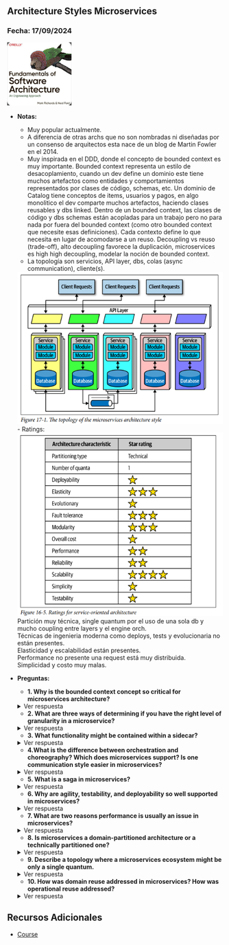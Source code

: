## Architecture Styles Microservices

### Fecha: 17/09/2024

<img src="images/sa.jpg" alt="Gráfico de Introducción" width="150">

- **Notas:**
  - Muy popular actualmente.
  - A diferencia de otras archs que no son nombradas ni diseñadas por un consenso de arquitectos esta nace de un blog de Martin Fowler en el 2014. 
  - Muy inspirada en el DDD, donde el concepto de bounded context es muy importante. Bounded context representa un estilo de desacoplamiento, cuando un dev define un dominio este tiene muchos artefactos como entidades y comportamientos representados por clases de código, schemas, etc. Un dominio de Catalog tiene conceptos de items, usuarios y pagos, en algo monolitico el dev comparte muchos artefactos, haciendo clases reusables y dbs linked. Dentro de un bounded context, las clases de código y dbs schemas están acopladas para un trabajo pero no para nada por fuera del bounded context (como otro bounded context que necesite esas definiciones). Cada contexto define lo que necesita en lugar de acomodarse a un reuso. Decoupling vs reuso (trade-off), alto decoupling favorece la duplicación, microservices es high high decoupling, modelar la noción de bounded context. 
  - La topología son servicios, API layer, dbs, colas (async communication), cliente(s).
  <img src="images/65.png" width="1050">
  - Ratings: 
  <img src="images/64.png" width="1050">
  Partición muy técnica, single quantum por el uso de una sola db y mucho coupling entre layers y el engine orch. <br>
  Técnicas de ingenieria moderna como deploys, tests y evolucionaria no están presentes. <br>
  Elasticidad y escalabilidad están presentes. <br>
  Performance no presente una request está muy distribuida. <br>
  Simplicidad y costo muy malas. <br>
- **Preguntas:**
  - **1. Why is the bounded context concept so critical for microservices architecture?**  
  <details>
    <summary>Ver respuesta</summary>
    El concepto de bounded context es critico porque esta arch busca generar la noción física de este al generar servicios que declaren lo que necesitan en lugar de adapartse al reuso, se premia la duplicidad ya que lo más importante es el alto nivel de desacoplamiento entre bounded contexts.
  </details>

  - **2. What are three ways of determining if you have the right level of granularity in a microservice?**  
  <details>
    <summary>Ver respuesta</summary>
    Desaparace la base de datos centralizada y las consultas sync a esta. 
  </details>

  - **3. What functionality might be contained within a sidecar?**  
  <details>
    <summary>Ver respuesta</summary>
    Messaging grid, data grid, processing grid, deployment manager.
  </details>

  - **4.What is the difference between orchestration and choreography? Which does microservices support? Is one communication style easier in microservices?**  
  <details>
    <summary>Ver respuesta</summary>
    Maneja las inputs y las distribuye a las unidades disponibles, puede ser más complejo y conocer el estado de request/unidad.
  </details>

  - **5. What is a saga in microservices?**  
  <details>
    <summary>Ver respuesta</summary>
    Escucha del data pump las actualizaciones de data que deben realizarse mediante un contrato de acción definida y realiza estos cambios de manera async.
  </details>

  - **6. Why are agility, testability, and deployability so well supported in microservices?**  
  <details>
    <summary>Ver respuesta</summary>
    Caida de todas las unidades asociadas a una cache, redeploy y data archivada que no está en cache.
  </details>

  - **7. What are two reasons performance is usually an issue in microservices?**  
  <details>
    <summary>Ver respuesta</summary>
    Incrementa, entre más pequeña más probable.
  </details>

  - **8. Is microservices a domain-partitioned architecture or a technically partitioned one?**  
  <details>
    <summary>Ver respuesta</summary>
    tipicamente replicada, in-memory grids en cada unidad replicadas por el data grid, en distributed un server central accedido por las unidades, la decisión se toma según el tamaño y update rate, es performance y tolerancia vs consistencia.
  </details>

  - **9. Describe a topology where a microservices ecosystem might be only a single quantum.**  
  <details>
    <summary>Ver respuesta</summary>
    Escalabilidad, elasticidad y performance.
  </details>

  - **10. How was domain reuse addressed in microservices? How was operational reuse addressed?**  
  <details>
    <summary>Ver respuesta</summary>
    Es dificil testear los niveles de concurrencia tan extremos, pruebas en caliente en prod. 
  </details>

## Recursos Adicionales
- [Course](https://fundamentalsofsoftwarearchitecture.com/)